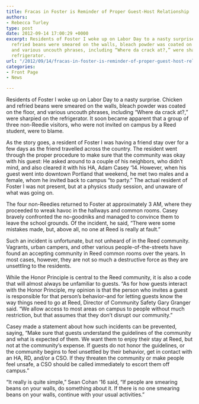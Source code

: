 ```yaml
---
title: Fracas in Foster is Reminder of Proper Guest-Host Relationship
authors:
- Rebecca Turley
type: post
date: 2012-09-14 17:00:29 +0000
excerpt: Residents of Foster I woke up on Labor Day to a nasty surprise. Chicken and
  refried beans were smeared on the walls, bleach powder was coated on the floor,
  and various uncouth phrases, including “Where da crack at?,” were sharpied on the
  refrigerator.
url: "/2012/09/14/fracas-in-foster-is-reminder-of-proper-guest-host-relationship/"
categories:
- Front Page
- News

---
```

Residents of Foster I woke up on Labor Day to a nasty surprise. Chicken and refried beans were smeared on the walls, bleach powder was coated on the floor, and various uncouth phrases, including “Where da crack at?,” were sharpied on the refrigerator. It soon became apparent that a group of three non-Reedie visitors, who were not invited on campus by a Reed student, were to blame.

As the story goes, a resident of Foster I was having a friend stay over for a few days as the friend travelled across the country. The resident went through the proper procedure to make sure that the community was okay with his guest: He asked around to a couple of his neighbors, who didn’t mind, and also cleared it with his HA, Adam Casey ‘14. However, when his guest went into downtown Portland that weekend, he met two males and a female, whom he invited back to campus “to party.” The actual resident of Foster I was not present, but at a physics study session, and unaware of what was going on.

The four non-Reedies returned to Foster at approximately 3 AM, where they proceeded to wreak havoc in the hallways and common rooms. Casey bravely confronted the no-goodniks and managed to convince them to leave the school grounds. Of the incident, he said, “There were some mistakes made, but, above all, no one at Reed is really at fault.”

Such an incident is unfortunate, but not unheard of in the Reed community. Vagrants, urban campers, and other various people-of-the-streets have found an accepting community in Reed common rooms over the years. In most cases, however, they are not so much a destructive force as they are unsettling to the residents.

While the Honor Principle is central to the Reed community, it is also a code that will almost always be unfamiliar to guests. “As for how guests interact with the Honor Principle, my opinion is that the person who invites a guest is responsible for that person&#8217;s behavior&#8211;and for letting guests know the way things need to go at Reed, Director of Community Safety Gary Granger said. “We allow access to most areas on campus to people without much restriction, but that assumes that they don&#8217;t disrupt our community.”

Casey made a statement about how such incidents can be prevented, saying, “Make sure that guests understand the guidelines of the community and what is expected of them. We want them to enjoy their stay at Reed, but not at the community&#8217;s expense. If guests do not honor the guidelines, or the community begins to feel unsettled by their behavior, get in contact with an HA, RD, and/or a CSO. If they threaten the community or make people feel unsafe, a CSO should be called immediately to escort them off campus.”

“It really is quite simple,” Sean Cohan ‘16 said, “If people are smearing beans on your walls, do something about it. If there is no one smearing beans on your walls, continue with your usual activities.”